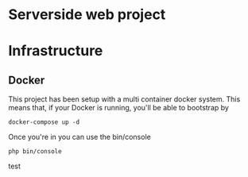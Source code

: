 # Serverside web project

# Infrastructure
## Docker

This project has been setup with a multi container docker system.
This means that, if your Docker is running, you'll be able to bootstrap by

```
docker-compose up -d
```

Once you're in you can use the bin/console

```
php bin/console
```

test
